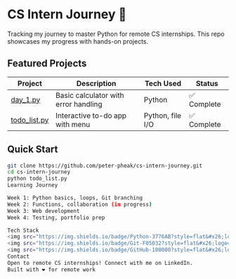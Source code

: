 # CS Intern Journey 🚀

Tracking my journey to master Python for remote CS internships. This repo showcases my progress with hands-on projects.

## Featured Projects

| Project         | Description                              | Tech Used       | Status |
|-----------------|------------------------------------------|-----------------|--------|
| [day_1.py](day_1.py) | Basic calculator with error handling    | Python          | ✅ Complete |
| [todo_list.py](todo_list.py) | Interactive to-do app with menu         | Python, file I/O | ✅ Complete |

## Quick Start

```bash
git clone https://github.com/peter-pheak/cs-intern-journey.git
cd cs-intern-journey
python todo_list.py
Learning Journey

Week 1: Python basics, loops, Git branching
Week 2: Functions, collaboration (in progress)
Week 3: Web development
Week 4: Testing, portfolio prep

Tech Stack
<img src="https://img.shields.io/badge/Python-3776AB?style=flat&#x26;logo=python&#x26;logoColor=white" alt="Python">
<img src="https://img.shields.io/badge/Git-F05032?style=flat&#x26;logo=git&#x26;logoColor=white" alt="Git">
<img src="https://img.shields.io/badge/GitHub-100000?style=flat&#x26;logo=github&#x26;logoColor=white" alt="GitHub">
Contact
Open to remote CS internships! Connect with me on LinkedIn.
Built with ❤️ for remote work